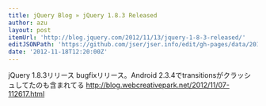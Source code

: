 ```yaml
---
title: jQuery Blog » jQuery 1.8.3 Released
author: azu
layout: post
itemUrl: 'http://blog.jquery.com/2012/11/13/jquery-1-8-3-released/'
editJSONPath: 'https://github.com/jser/jser.info/edit/gh-pages/data/2012/11/index.json'
date: '2012-11-18T12:20:00Z'
---
```

jQuery 1.8.3リリース
bugfixリリース。Android 2.3.4でtransitionsがクラッシュしてたのも含まれてる
http://blog.webcreativepark.net/2012/11/07-112617.html
